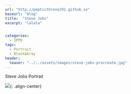 ```yaml
---
url: "http://pepticthrone291.github.io"
baseurl: "blog"
title:  "Steve Jobs" 
excerpt: "lalala"


categories:
  - 1PPD
tags:
  - Portrait
  - Black&Gray
header:
  teaser: "../../assets/images/steve-jobs-procreate.jpg"
---
```

Steve Jobs Portrait

![](../../assets/images/steve-jobs-procreate.jpg){: .align-center}

